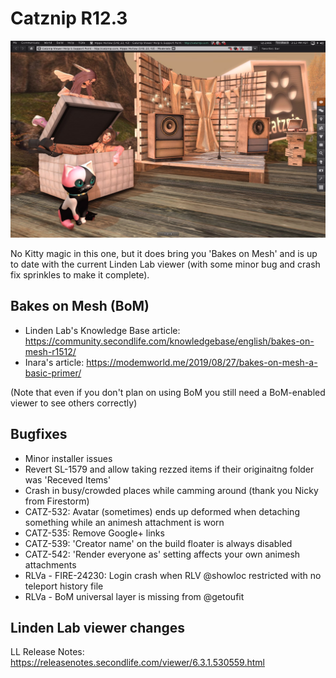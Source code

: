 # Catznip R12.3

![Catznip_R12_3.jpg](/release_notes/r12_3/Catznip_R12_3.jpg)

No Kitty magic in this one, but it does bring you 'Bakes on Mesh' and is up to date with the current Linden Lab viewer (with some minor bug and crash fix sprinkles to make it complete).

## Bakes on Mesh (BoM)

* Linden Lab's Knowledge Base article: https://community.secondlife.com/knowledgebase/english/bakes-on-mesh-r1512/
* Inara's article: https://modemworld.me/2019/08/27/bakes-on-mesh-a-basic-primer/

(Note that even if you don't plan on using BoM you still need a BoM-enabled viewer to see others correctly)

## Bugfixes
* Minor installer issues
* Revert SL-1579 and allow taking rezzed items if their originaitng folder was 'Receved Items'
* Crash in busy/crowded places while camming around (thank you Nicky from Firestorm)
* CATZ-532: Avatar (sometimes) ends up deformed when detaching something while an animesh attachment is worn
* CATZ-535: Remove Google+ links
* CATZ-539: 'Creator name' on the build floater is always disabled
* CATZ-542: 'Render everyone as' setting affects your own animesh attachments
* RLVa - FIRE-24230: Login crash when RLV @showloc restricted with no teleport history file
* RLVa - BoM universal layer is missing from @getoufit

## Linden Lab viewer changes
LL Release Notes: https://releasenotes.secondlife.com/viewer/6.3.1.530559.html
